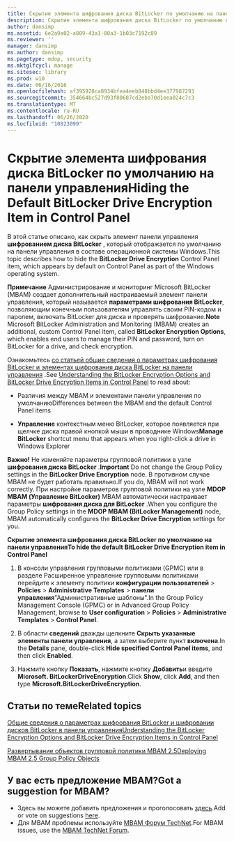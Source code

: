 ```yaml
---
title: Скрытие элемента шифрования диска BitLocker по умолчанию на панели управления
description: Скрытие элемента шифрования диска BitLocker по умолчанию на панели управления
author: dansimp
ms.assetid: 6e2a9a02-a809-43a1-80a3-1b03c7192c89
ms.reviewer: ''
manager: dansimp
ms.author: dansimp
ms.pagetype: mdop, security
ms.mktglfcycl: manage
ms.sitesec: library
ms.prod: w10
ms.date: 06/16/2016
ms.openlocfilehash: af395928ca8934bfea4eeb848bbd4ee377987293
ms.sourcegitcommit: 354664bc527d93f80687cd2eba70d1eea024c7c3
ms.translationtype: MT
ms.contentlocale: ru-RU
ms.lasthandoff: 06/26/2020
ms.locfileid: "10823099"
---
```

# <span data-ttu-id="68f8d-103">Скрытие элемента шифрования диска BitLocker по умолчанию на панели управления</span><span class="sxs-lookup"><span data-stu-id="68f8d-103">Hiding the Default BitLocker Drive Encryption Item in Control Panel</span></span>


<span data-ttu-id="68f8d-104">В этой статье описано, как скрыть элемент панели управления **шифрованием диска BitLocker** , который отображается по умолчанию на панели управления в составе операционной системы Windows.</span><span class="sxs-lookup"><span data-stu-id="68f8d-104">This topic describes how to hide the **BitLocker Drive Encryption** Control Panel item, which appears by default on Control Panel as part of the Windows operating system.</span></span>

<span data-ttu-id="68f8d-105">**Примечание**  Администрирование и мониторинг Microsoft BitLocker (MBAM) создает дополнительный настраиваемый элемент панели управления, который называется **параметрами шифрования BitLocker**, позволяющим конечным пользователям управлять своим PIN-кодом и паролем, включать BitLocker для диска и проверять шифрование.</span><span class="sxs-lookup"><span data-stu-id="68f8d-105">**Note** Microsoft BitLocker Administration and Monitoring (MBAM) creates an additional, custom Control Panel item, called **BitLocker Encryption Options**, which enables end users to manage their PIN and password, turn on BitLocker for a drive, and check encryption.</span></span>

 

<span data-ttu-id="68f8d-106">Ознакомьтесь [со статьей общие сведения о параметрах шифрования BitLocker и элементах шифрования диска BitLocker на панели управления](understanding-the-bitlocker-encryption-options-and-bitlocker-drive-encryption-items-in-control-panel.md) .</span><span class="sxs-lookup"><span data-stu-id="68f8d-106">See [Understanding the BitLocker Encryption Options and BitLocker Drive Encryption Items in Control Panel](understanding-the-bitlocker-encryption-options-and-bitlocker-drive-encryption-items-in-control-panel.md) to read about:</span></span>

-   <span data-ttu-id="68f8d-107">Различия между MBAM и элементами панели управления по умолчанию</span><span class="sxs-lookup"><span data-stu-id="68f8d-107">Differences between the MBAM and the default Control Panel items</span></span>

-   <span data-ttu-id="68f8d-108">**Управление** контекстным меню BitLocker, которое появляется при щелчке диска правой кнопкой мыши в проводнике Windows</span><span class="sxs-lookup"><span data-stu-id="68f8d-108">**Manage BitLocker** shortcut menu that appears when you right-click a drive in Windows Explorer</span></span>

<span data-ttu-id="68f8d-109">**Важно!**  Не изменяйте параметры групповой политики в узле **шифрования диска BitLocker** .</span><span class="sxs-lookup"><span data-stu-id="68f8d-109">**Important** Do not change the Group Policy settings in the **BitLocker Drive Encryption** node.</span></span> <span data-ttu-id="68f8d-110">В противном случае MBAM не будет работать правильно.</span><span class="sxs-lookup"><span data-stu-id="68f8d-110">If you do, MBAM will not work correctly.</span></span> <span data-ttu-id="68f8d-111">При настройке параметров групповой политики на узле **MDOP MBAM (Управление BitLocker)** MBAM автоматически настраивает параметры **шифрования диска для BitLocker** .</span><span class="sxs-lookup"><span data-stu-id="68f8d-111">When you configure the Group Policy settings in the **MDOP MBAM (BitLocker Management)** node, MBAM automatically configures the **BitLocker Drive Encryption** settings for you.</span></span>

 

**<span data-ttu-id="68f8d-112">Скрытие элемента шифрования диска BitLocker по умолчанию на панели управления</span><span class="sxs-lookup"><span data-stu-id="68f8d-112">To hide the default BitLocker Drive Encryption item in Control Panel</span></span>**

1.  <span data-ttu-id="68f8d-113">В консоли управления групповыми политиками (GPMC) или в разделе Расширенное управление групповыми политиками перейдите к элементу политики **конфигурации пользователей** &gt; **Policies** &gt; **Administrative Templates** &gt; **панели управления**"Административные шаблоны".</span><span class="sxs-lookup"><span data-stu-id="68f8d-113">In the Group Policy Management Console (GPMC) or in Advanced Group Policy Management, browse to **User configuration** &gt; **Policies** &gt; **Administrative Templates** &gt; **Control Panel**.</span></span>

2.  <span data-ttu-id="68f8d-114">В области **сведений** дважды щелкните **Скрыть указанные элементы панели управления**, а затем выберите пункт **включена**.</span><span class="sxs-lookup"><span data-stu-id="68f8d-114">In the **Details** pane, double-click **Hide specified Control Panel items**, and then click **Enabled**.</span></span>

3.  <span data-ttu-id="68f8d-115">Нажмите кнопку **Показать**, нажмите кнопку **Добавить**и введите **Microsoft. BitLockerDriveEncryption**.</span><span class="sxs-lookup"><span data-stu-id="68f8d-115">Click **Show**, click **Add**, and then type **Microsoft.BitLockerDriveEncryption**.</span></span>



## <span data-ttu-id="68f8d-116">Статьи по теме</span><span class="sxs-lookup"><span data-stu-id="68f8d-116">Related topics</span></span>


[<span data-ttu-id="68f8d-117">Общие сведения о параметрах шифрования BitLocker и шифровании дисков BitLocker в панели управления</span><span class="sxs-lookup"><span data-stu-id="68f8d-117">Understanding the BitLocker Encryption Options and BitLocker Drive Encryption Items in Control Panel</span></span>](understanding-the-bitlocker-encryption-options-and-bitlocker-drive-encryption-items-in-control-panel.md)

[<span data-ttu-id="68f8d-118">Развертывание объектов групповой политики MBAM 2.5</span><span class="sxs-lookup"><span data-stu-id="68f8d-118">Deploying MBAM 2.5 Group Policy Objects</span></span>](deploying-mbam-25-group-policy-objects.md)

 

## <span data-ttu-id="68f8d-119">У вас есть предложение MBAM?</span><span class="sxs-lookup"><span data-stu-id="68f8d-119">Got a suggestion for MBAM?</span></span>
- <span data-ttu-id="68f8d-120">Здесь вы можете добавить предложения и проголосовать [здесь](http://mbam.uservoice.com/forums/268571-microsoft-bitlocker-administration-and-monitoring).</span><span class="sxs-lookup"><span data-stu-id="68f8d-120">Add or vote on suggestions [here](http://mbam.uservoice.com/forums/268571-microsoft-bitlocker-administration-and-monitoring).</span></span> 
- <span data-ttu-id="68f8d-121">Для MBAM проблемы используйте [MBAM Форум TechNet](https://social.technet.microsoft.com/Forums/home?forum=mdopmbam).</span><span class="sxs-lookup"><span data-stu-id="68f8d-121">For MBAM issues, use the [MBAM TechNet Forum](https://social.technet.microsoft.com/Forums/home?forum=mdopmbam).</span></span> 





